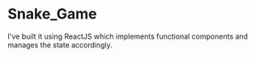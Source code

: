 # Snake_Game

I've built it using ReactJS which implements functional components and manages the state accordingly.
